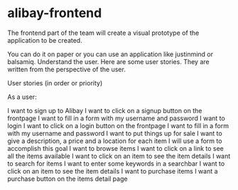 # alibay-frontend
The frontend part of the team will create a visual prototype of the application to be created.

You can do it on paper or you can use an application like justinmind or balsamiq.
Understand the user. Here are some user stories. They are written from the perspective of the user.

User stories (in order or priority)

As a user:

I want to sign up to Alibay
I want to click on a signup button on the frontpage
I want to fill in a form with my username and password
I want to login
I want to click on a login button on the frontpage
I want to fill in a form with my username and password
I want to put things up for sale
I want to give a description, a price and a location for each item
I will  use a form to accomplish this goal
I want to browse items
I want to click on a link to see all the items available
I want to click on an item to see the item details
I want to search for items
I want to enter some keywords in a searchbar
I want to click on an item to see the item details
I want to purchase items
I want a purchase button on the items detail page 


